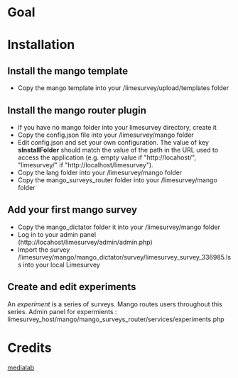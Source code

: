 # Goal


# Installation

## Install the mango template
* Copy the mango template into your /limesurvey/upload/templates folder

## Install the mango router plugin
* If you have no mango folder into your limesurvey directory, create it
* Copy the config.json file into your /limesurvey/mango folder
* Edit config.json and set your own configuration. The value of key **sInstallFolder** should match the value of the path in the URL used to access the application (e.g. empty value if "http://locahost/", "limesurvey/" if "http://localhost/limesurvey").
* Copy the lang folder into your /limesurvey/mango folder
* Copy the mango_surveys_router folder into your /limesurvey/mango folder

## Add your first mango survey
* Copy the mango_dictator folder it into your /limesurvey/mango folder
* Log in to your admin panel (http://locahost/limesurvey/admin/admin.php)
* Import the survey /limesurvey/mango/mango_dictator/survey/limesurvey_survey_336985.lss into your local Limesurvey

## Create and edit experiments
An _experiment_ is a series of surveys. Mango routes users throughout this series.
Admin panel for expermients : limesurvey_host/mango/mango_surveys_router/services/experiments.php

# Credits
[medialab](http://www.medialab.sciences-po.fr/)
